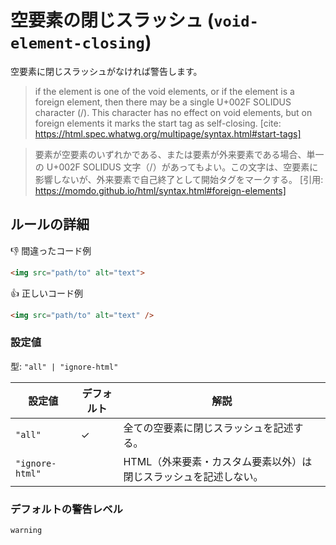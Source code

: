 # 空要素の閉じスラッシュ (`void-element-closing`)

空要素に閉じスラッシュがなければ警告します。

> if the element is one of the void elements, or if the element is a foreign element, then there may be a single U+002F SOLIDUS character (/). This character has no effect on void elements, but on foreign elements it marks the start tag as self-closing.
> [cite: https://html.spec.whatwg.org/multipage/syntax.html#start-tags]

> 要素が空要素のいずれかである、または要素が外来要素である場合、単一の U+002F SOLIDUS 文字（/）があってもよい。この文字は、空要素に影響しないが、外来要素で自己終了として開始タグをマークする。
> [引用: https://momdo.github.io/html/syntax.html#foreign-elements]

## ルールの詳細

👎 間違ったコード例

<!-- prettier-ignore-start -->
```html
<img src="path/to" alt="text">
```
<!-- prettier-ignore-end -->

👍 正しいコード例

<!-- prettier-ignore-start -->
```html
<img src="path/to" alt="text" />
```
<!-- prettier-ignore-end -->

### 設定値

型: `"all" | "ignore-html"`

| 設定値          | デフォルト | 解説                                                             |
| --------------- | ---------- | ---------------------------------------------------------------- |
| `"all"`         | ✓          | 全ての空要素に閉じスラッシュを記述する。                         |
| `"ignore-html"` |            | HTML（外来要素・カスタム要素以外）は閉じスラッシュを記述しない。 |

### デフォルトの警告レベル

`warning`
